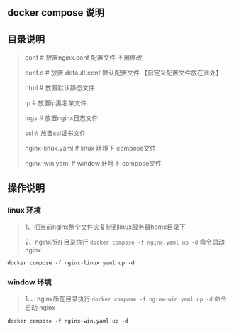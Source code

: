 ## docker compose 说明



## 目录说明 

> conf    		  # 放置nginx.conf 配置文件 不用修改
>
> conf.d  		  # 放置 default.conf 默认配置文件 【自定义配置文件放在此处】
>
> html    		  # 放置默认静态文件
>
> ip      		  # 放置ip黑名单文件
>
> logs    		  # 放置nginx日志文件
>
> ssl     		  # 放置ssl证书文件
>
> nginx-linux.yaml  # linux 环境下 compose文件
>
> nginx-win.yaml	# window 环境下 compose文件

## 操作说明 

### linux 环境

> 1、把当前nginx整个文件夹复制到linux服务器home目录下
>
> 2、nginx所在目录执行 `docker compose -f nginx.yaml up -d` 命令启动 nginx

```shell
docker compose -f nginx-linux.yaml up -d
```

### window 环境

> 1、、nginx所在目录执行 `docker compose -f nginx-win.yaml up -d` 命令启动 nginx

```shell
docker compose -f nginx-win.yaml up -d
```

### 
